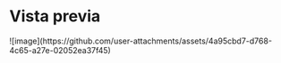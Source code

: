 <h1>Vista previa</h1>
![image](https://github.com/user-attachments/assets/4a95cbd7-d768-4c65-a27e-02052ea37f45)
